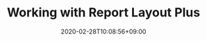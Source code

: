 ---
title: "Working with Report Layout Plus"
date: 2020-02-28T10:08:56+09:00
description: 
draft: false
collapsible: true
weight: 3
---